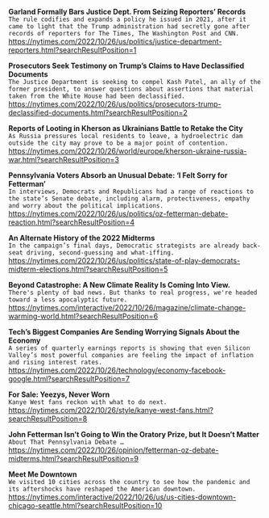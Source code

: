**Garland Formally Bars Justice Dept. From Seizing Reporters’ Records**\
`The rule codifies and expands a policy he issued in 2021, after it came to light that the Trump administration had secretly gone after records of reporters for The Times, The Washington Post and CNN.`\
https://nytimes.com/2022/10/26/us/politics/justice-department-reporters.html?searchResultPosition=1

**Prosecutors Seek Testimony on Trump’s Claims to Have Declassified Documents**\
`The Justice Department is seeking to compel Kash Patel, an ally of the former president, to answer questions about assertions that material taken from the White House had been declassified.`\
https://nytimes.com/2022/10/26/us/politics/prosecutors-trump-declassified-documents.html?searchResultPosition=2

**Reports of Looting in Kherson as Ukrainians Battle to Retake the City**\
`As Russia pressures local residents to leave, a hydroelectric dam outside the city may prove to be a major point of contention.`\
https://nytimes.com/2022/10/26/world/europe/kherson-ukraine-russia-war.html?searchResultPosition=3

**Pennsylvania Voters Absorb an Unusual Debate: ‘I Felt Sorry for Fetterman’**\
`In interviews, Democrats and Republicans had a range of reactions to the state’s Senate debate, including alarm, protectiveness, empathy and worry about the political implications.`\
https://nytimes.com/2022/10/26/us/politics/oz-fetterman-debate-reaction.html?searchResultPosition=4

**An Alternate History of the 2022 Midterms**\
`In the campaign’s final days, Democratic strategists are already back-seat driving, second-guessing and what-iffing.`\
https://nytimes.com/2022/10/26/us/politics/state-of-play-democrats-midterm-elections.html?searchResultPosition=5

**Beyond Catastrophe: A New Climate Reality Is Coming Into View.**\
`There's plenty of bad news. But thanks to real progress, we're headed toward a less apocalyptic future.`\
https://nytimes.com/interactive/2022/10/26/magazine/climate-change-warming-world.html?searchResultPosition=6

**Tech’s Biggest Companies Are Sending Worrying Signals About the Economy**\
`A series of quarterly earnings reports is showing that even Silicon Valley’s most powerful companies are feeling the impact of inflation and rising interest rates.`\
https://nytimes.com/2022/10/26/technology/economy-facebook-google.html?searchResultPosition=7

**For Sale: Yeezys, Never Worn**\
`Kanye West fans reckon with what to do next.`\
https://nytimes.com/2022/10/26/style/kanye-west-fans.html?searchResultPosition=8

**John Fetterman Isn’t Going to Win the Oratory Prize, but It Doesn’t Matter**\
`About That Pennsylvania Debate …`\
https://nytimes.com/2022/10/26/opinion/fetterman-oz-debate-midterms.html?searchResultPosition=9

**Meet Me Downtown**\
`We visited 10 cities across the country to see how the pandemic and its aftershocks have reshaped the American downtown.`\
https://nytimes.com/interactive/2022/10/26/us/us-cities-downtown-chicago-seattle.html?searchResultPosition=10


